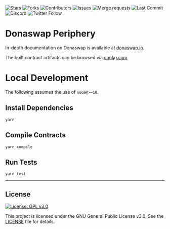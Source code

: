 ![Stars](https://img.shields.io/gitlab/stars/Donaswap/periphery?style=social)
![Forks](https://img.shields.io/gitlab/forks/Donaswap/periphery?style=social)
![Contributors](https://img.shields.io/gitlab/contributors/donaswap/periphery)
![Issues](https://img.shields.io/gitlab/issues/open/Donaswap/periphery)
![Merge requests](https://img.shields.io/gitlab/merge-requests/open/Donaswap/periphery)
![Last Commit](https://img.shields.io/gitlab/last-commit/Donaswap/periphery)
![Discord](https://img.shields.io/discord/851473572772970527?label=Discord)
![Twitter Follow](https://img.shields.io/twitter/follow/donaswap?style=social)

# Donaswap Periphery

In-depth documentation on Donaswap is available at [donaswap.io](https://donaswap.io).

The built contract artifacts can be browsed via [unpkg.com](https://unpkg.com/browse/@donaswap/periphery@latest/).

# Local Development

The following assumes the use of `node@>=10`.

## Install Dependencies

`yarn`

## Compile Contracts

`yarn compile`

## Run Tests

`yarn test`

---
## License

[![License: GPL v3.0](https://img.shields.io/badge/License-GPL%20v3-blue.svg)](https://www.gnu.org/licenses/gpl-3.0)

This project is licensed under the GNU General Public License v3.0. See the [LICENSE](LICENSE) file for details.
